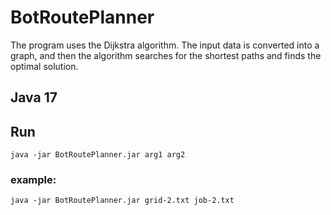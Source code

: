 # BotRoutePlanner

The program uses the Dijkstra algorithm.
The input data is converted into a graph, and then the algorithm searches for the shortest paths and finds the optimal solution.

## Java 17

## Run
`java -jar BotRoutePlanner.jar arg1 arg2`
### example:
`java -jar BotRoutePlanner.jar grid-2.txt job-2.txt`
